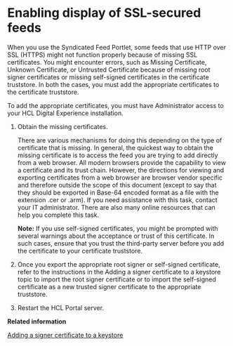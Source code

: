# Enabling display of SSL-secured feeds

When you use the Syndicated Feed Portlet, some feeds that use HTTP over SSL \(HTTPS\) might not function properly because of missing SSL certificates. You might encounter errors, such as Missing Certificate, Unknown Certificate, or Untrusted Certificate because of missing root signer certificates or missing self-signed certificates in the certificate truststore. In both the cases, you must add the appropriate certificates to the certificate truststore.

To add the appropriate certificates, you must have Administrator access to your HCL Digital Experience installation.

1.  Obtain the missing certificates.

    There are various mechanisms for doing this depending on the type of certificate that is missing. In general, the quickest way to obtain the missing certificate is to access the feed you are trying to add directly from a web browser. All modern browsers provide the capability to view a certificate and its trust chain. However, the directions for viewing and exporting certificates from a web browser are browser vendor specific and therefore outside the scope of this document \(except to say that they should be exported in Base-64 encoded format as a file with the extension .cer or .arm\). If you need assistance with this task, contact your IT administrator. There are also many online resources that can help you complete this task.

    **Note:** If you use self-signed certificates, you might be prompted with several warnings about the acceptance or trust of this certificate. In such cases, ensure that you trust the third-party server before you add the certificate to your certificate truststore.

2.  Once you export the appropriate root signer or self-signed certificate, refer to the instructions in the Adding a signer certificate to a keystore topic to import the root signer certificate or to import the self-signed certificate as a new trusted signer certificate to the appropriate truststore.

3.  Restart the HCL Portal server.



**Related information**  


[Adding a signer certificate to a keystore](https://www.ibm.com/docs/en/SSAW57_8.5.5/com.ibm.websphere.nd.multiplatform.doc/ae/tsec_ssladdsignercert.html)

